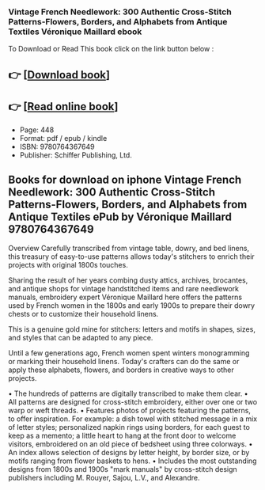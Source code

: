 ### Vintage French Needlework: 300 Authentic Cross-Stitch Patterns-Flowers, Borders, and Alphabets from Antique Textiles Véronique Maillard ebook

To Download or Read This book click on the link button below :

## 👉  [**[Download book](http://get-pdfs.com/download.php?group=book&from=github.com&id=713175&lnk=1081 "Download book")**]

## 👉  [**[Read online book](http://get-pdfs.com/download.php?group=book&from=github.com&id=713175&lnk=1081 "Read online book")**]


* Page: 448
* Format: pdf / epub / kindle
* ISBN: 9780764367649
* Publisher: Schiffer Publishing, Ltd.



## Books for download on iphone Vintage French Needlework: 300 Authentic Cross-Stitch Patterns-Flowers, Borders, and Alphabets from Antique Textiles ePub by Véronique Maillard 9780764367649


Overview
Carefully transcribed from vintage table, dowry, and bed linens, this treasury of easy-to-use patterns allows today&#039;s stitchers to enrich their projects with original 1800s touches.

 Sharing the result of her years combing dusty attics, archives, brocantes, and antique shops for vintage handstitched items and rare needlework manuals, embroidery expert Véronique Maillard here offers the patterns used by French women in the 1800s and early 1900s to prepare their dowry chests or to customize their household linens.
 
 This is a genuine gold mine for stitchers: letters and motifs in shapes, sizes, and styles that can be adapted to any piece.
 
 Until a few generations ago, French women spent winters monogramming or marking their household linens. Today&#039;s crafters can do the same or apply these alphabets, flowers, and borders in creative ways to other projects.
 
 • The hundreds of patterns are digitally transcribed to make them clear.
 • All patterns are designed for cross-stitch embroidery, either over one or two warp or weft threads.
 • Features photos of projects featuring the patterns, to offer inspiration. For example: a dish towel with stitched message in a mix of letter styles; personalized napkin rings using borders, for each guest to keep as a memento; a little heart to hang at the front door to welcome visitors, embroidered on an old piece of bedsheet using three colorways.
 • An index allows selection of designs by letter height, by border size, or by motifs ranging from flower baskets to hens.
 • Includes the most outstanding designs from 1800s and 1900s &quot;mark manuals&quot; by cross-stitch design publishers including M. Rouyer, Sajou, L.V., and Alexandre.



